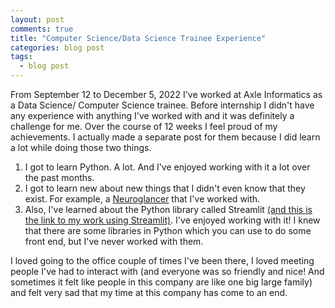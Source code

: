 ```yaml
---
layout: post
comments: true
title: "Computer Science/Data Science Trainee Experience"
categories: blog post
tags:
  - blog post
---
```


From September 12 to December 5, 2022 I've worked at Axle Informatics as a Data Science/ Computer Science trainee.
Before internship I didn't have any experience with anything I've worked with and it was definitely a challenge for me.
Over the course of 12 weeks I feel proud of my achievements. I actually made a separate post for them because I did learn a lot while doing those two things.

1. I got to learn Python. A lot. And I've enjoyed working with it a lot over the past months.
2. I got to learn new about new things that I didn't even know that they exist. For example, a [Neuroglancer](https://ambrolla.io/2022/10/31/neuroglancer.html) that I've worked with.
3. Also, I've learned about the Python library called Streamlit [(and this is the link to my work using Streamlit)](https://ambrolla.io/2022/11/25/streamlit-experience.html). I've enjoyed working with it! I knew that there are some libraries in Python which you can use to do some front end, but I've never worked with them.

I loved going to the office couple of times I've been there, I loved meeting people I've had to interact with (and everyone was so friendly and nice! And sometimes it felt like people in this company are like one big large family) and felt very sad that my time at this company has come to an end.
